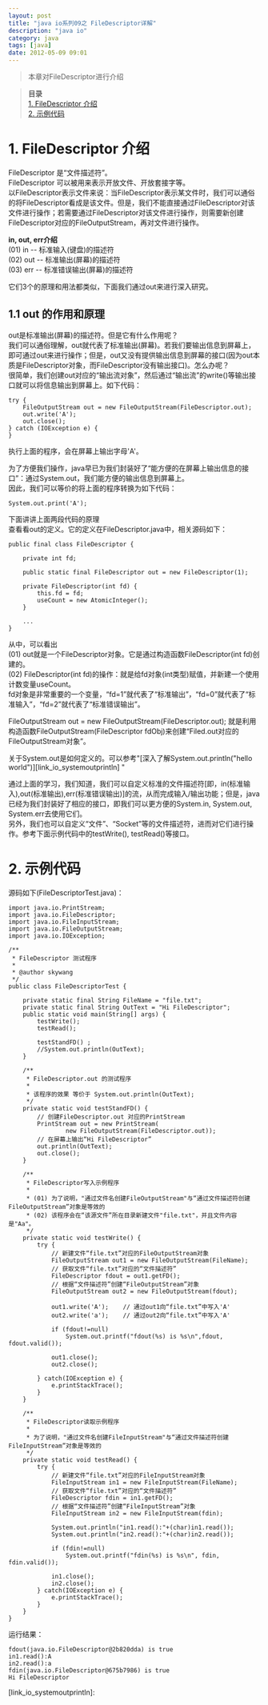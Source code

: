 ```yaml
---
layout: post
title: "java io系列09之 FileDescriptor详解"
description: "java io"
category: java
tags: [java]
date: 2012-05-09 09:01
---
```


> 本章对FileDescriptor进行介绍

> **目录**  
[1. FileDescriptor 介绍](#anchor1)   
[2. 示例代码](#anchor2)   

<a name="anchor1"></a>
# 1. FileDescriptor 介绍

FileDescriptor 是“文件描述符”。  
FileDescriptor 可以被用来表示开放文件、开放套接字等。  
以FileDescriptor表示文件来说：当FileDescriptor表示某文件时，我们可以通俗的将FileDescriptor看成是该文件。但是，我们不能直接通过FileDescriptor对该文件进行操作；若需要通过FileDescriptor对该文件进行操作，则需要新创建FileDescriptor对应的FileOutputStream，再对文件进行操作。


**in, out, err介绍**  
(01) in  -- 标准输入(键盘)的描述符  
(02) out -- 标准输出(屏幕)的描述符  
(03) err -- 标准错误输出(屏幕)的描述符

它们3个的原理和用法都类似，下面我们通过out来进行深入研究。

 

## 1.1 out 的作用和原理

out是标准输出(屏幕)的描述符。但是它有什么作用呢？  
我们可以通俗理解，out就代表了标准输出(屏幕)。若我们要输出信息到屏幕上，即可通过out来进行操作；但是，out又没有提供输出信息到屏幕的接口(因为out本质是FileDescriptor对象，而FileDescriptor没有输出接口)。怎么办呢？  
很简单，我们创建out对应的“输出流对象”，然后通过“输出流”的write()等输出接口就可以将信息输出到屏幕上。如下代码：

    try {
        FileOutputStream out = new FileOutputStream(FileDescriptor.out);
        out.write('A');
        out.close();
    } catch (IOException e) {
    }

执行上面的程序，会在屏幕上输出字母'A'。

为了方便我们操作，java早已为我们封装好了“能方便的在屏幕上输出信息的接口”：通过System.out，我们能方便的输出信息到屏幕上。  
因此，我们可以等价的将上面的程序转换为如下代码：

    System.out.print('A');

 

下面讲讲上面两段代码的原理  
查看看out的定义。它的定义在FileDescriptor.java中，相关源码如下：

    public final class FileDescriptor {

        private int fd;

        public static final FileDescriptor out = new FileDescriptor(1);
        
        private FileDescriptor(int fd) {
            this.fd = fd;
            useCount = new AtomicInteger();
        }

        ...
    }

从中，可以看出  
(01) out就是一个FileDescriptor对象。它是通过构造函数FileDescriptor(int fd)创建的。  
(02) FileDescriptor(int fd)的操作：就是给fd对象(int类型)赋值，并新建一个使用计数变量useCount。  
fd对象是非常重要的一个变量，“fd=1”就代表了“标准输出”，“fd=0”就代表了“标准输入”，“fd=2”就代表了“标准错误输出”。

FileOutputStream out = new FileOutputStream(FileDescriptor.out); 就是利用构造函数FileOutputStream(FileDescriptor fdObj)来创建“Filed.out对应的FileOutputStream对象”。

关于System.out是如何定义的。可以参考"[深入了解System.out.println("hello world")][link_io_systemoutprintln] "

通过上面的学习，我们知道，我们可以自定义标准的文件描述符[即，in(标准输入),out(标准输出),err(标准错误输出)]的流，从而完成输入/输出功能；但是，java已经为我们封装好了相应的接口，即我们可以更方便的System.in, System.out, System.err去使用它们。  
另外，我们也可以自定义“文件”、“Socket”等的文件描述符，进而对它们进行操作。参考下面示例代码中的testWrite(), testRead()等接口。

 

<a name="anchor2"></a>
# 2. 示例代码

源码如下(FileDescriptorTest.java)： 

    import java.io.PrintStream;
    import java.io.FileDescriptor;
    import java.io.FileInputStream;
    import java.io.FileOutputStream;
    import java.io.IOException;

    /**
     * FileDescriptor 测试程序
     *
     * @author skywang
     */
    public class FileDescriptorTest {

        private static final String FileName = "file.txt";
        private static final String OutText = "Hi FileDescriptor";
        public static void main(String[] args) {
            testWrite();
            testRead();

            testStandFD() ;
            //System.out.println(OutText);
        }

        /**
         * FileDescriptor.out 的测试程序
         *
         * 该程序的效果 等价于 System.out.println(OutText);
         */
        private static void testStandFD() {
            // 创建FileDescriptor.out 对应的PrintStream
            PrintStream out = new PrintStream(
                    new FileOutputStream(FileDescriptor.out));
            // 在屏幕上输出“Hi FileDescriptor”
            out.println(OutText);
            out.close();
        }

        /**
         * FileDescriptor写入示例程序
         * 
         * (01) 为了说明，"通过文件名创建FileOutputStream"与“通过文件描述符创建FileOutputStream”对象是等效的
         * (02) 该程序会在“该源文件”所在目录新建文件"file.txt"，并且文件内容是"Aa"。
         */
        private static void testWrite() {
            try {
                // 新建文件“file.txt”对应的FileOutputStream对象
                FileOutputStream out1 = new FileOutputStream(FileName);
                // 获取文件“file.txt”对应的“文件描述符”
                FileDescriptor fdout = out1.getFD();
                // 根据“文件描述符”创建“FileOutputStream”对象
                FileOutputStream out2 = new FileOutputStream(fdout);

                out1.write('A');    // 通过out1向“file.txt”中写入'A'
                out2.write('a');    // 通过out2向“file.txt”中写入'A'

                if (fdout!=null)
                    System.out.printf("fdout(%s) is %s\n",fdout, fdout.valid());

                out1.close();
                out2.close();

            } catch(IOException e) {
                e.printStackTrace();
            }
        }

        /**
         * FileDescriptor读取示例程序
         *
         * 为了说明，"通过文件名创建FileInputStream"与“通过文件描述符创建FileInputStream”对象是等效的
         */
        private static void testRead() {
            try {
                // 新建文件“file.txt”对应的FileInputStream对象
                FileInputStream in1 = new FileInputStream(FileName);
                // 获取文件“file.txt”对应的“文件描述符”
                FileDescriptor fdin = in1.getFD();
                // 根据“文件描述符”创建“FileInputStream”对象
                FileInputStream in2 = new FileInputStream(fdin);

                System.out.println("in1.read():"+(char)in1.read());
                System.out.println("in2.read():"+(char)in2.read());

                if (fdin!=null)
                    System.out.printf("fdin(%s) is %s\n", fdin, fdin.valid());

                in1.close();
                in2.close();
            } catch(IOException e) {
                e.printStackTrace();
            }
        }
    }

运行结果：

    fdout(java.io.FileDescriptor@2b820dda) is true
    in1.read():A
    in2.read():a
    fdin(java.io.FileDescriptor@675b7986) is true
    Hi FileDescriptor

 

 
[link_io_systemoutprintln]: 
